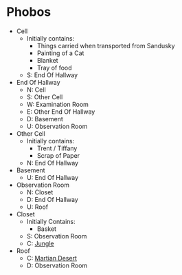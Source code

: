 # Phobos

- Cell
  - Initially contains:
    - Things carried when transported from Sandusky
    - Painting of a Cat
    - Blanket
    - Tray of food
  - S: End Of Hallway
- End Of Hallway
  - N: Cell
  - S: Other Cell
  - W: Examination Room
  - E: Other End Of Hallway
  - D: Basement
  - U: Observation Room
- Other Cell
  - Initially contains:
    - Trent / Tiffany
    - Scrap of Paper
  - N: End Of Hallway
- Basement
  - U: End Of Hallway
- Observation Room
  - N: Closet
  - D: End Of Hallway
  - U: Roof
- Closet
  - Initially Contains:
    - Basket
  - S: Observation Room
  - C: [Jungle](#venus.md)
- Roof
  - C: [Martian Desert](#mars.md)
  - D: Observation Room
